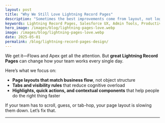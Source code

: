 ```yaml
---
layout: post
title: "Why We Still Love Lightning Record Pages"
description: "Sometimes the best improvements come from layout, not logic. Here’s how we design Lightning pages that keep users focused and productive."
keywords: Lightning Record Pages, Salesforce UX, Admin Tools, Productivity
hero_image: /images/blog/lightning-pages-love.webp
image: /images/blog/lightning-pages-love.webp
date: 2025-05-01
permalink: /blog/lightning-record-pages-design/
---
```


We get it—Flows and Apex get all the attention. But **great Lightning Record Pages** can change how your team works every single day.

Here’s what we focus on:

- **Page layouts that match business flow**, not object structure
- **Tabs and visibility rules** that reduce cognitive overload
- **Highlights, quick actions, and contextual components** that help people do the right thing faster

If your team has to scroll, guess, or tab-hop, your page layout is slowing them down. Let’s fix that.

---
